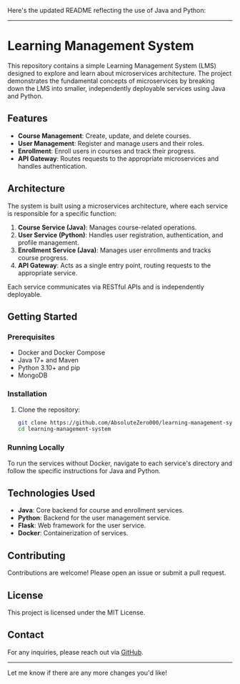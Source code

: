 Here's the updated README reflecting the use of Java and Python:

---

# Learning Management System

This repository contains a simple Learning Management System (LMS) designed to explore and learn about microservices architecture. The project demonstrates the fundamental concepts of microservices by breaking down the LMS into smaller, independently deployable services using Java and Python.

## Features

- **Course Management**: Create, update, and delete courses.
- **User Management**: Register and manage users and their roles.
- **Enrollment**: Enroll users in courses and track their progress.
- **API Gateway**: Routes requests to the appropriate microservices and handles authentication.

## Architecture

The system is built using a microservices architecture, where each service is responsible for a specific function:

1. **Course Service (Java)**: Manages course-related operations.
2. **User Service (Python)**: Handles user registration, authentication, and profile management.
3. **Enrollment Service (Java)**: Manages user enrollments and tracks course progress.
4. **API Gateway**: Acts as a single entry point, routing requests to the appropriate service.

Each service communicates via RESTful APIs and is independently deployable.

## Getting Started

### Prerequisites

- Docker and Docker Compose
- Java 17+ and Maven
- Python 3.10+ and pip
- MongoDB

### Installation

1. Clone the repository:

   ```bash
   git clone https://github.com/AbsoluteZero000/learning-management-system.git
   cd learning-management-system
   ```

### Running Locally

To run the services without Docker, navigate to each service's directory and follow the specific instructions for Java and Python.

## Technologies Used

- **Java**: Core backend for course and enrollment services.
- **Python**: Backend for the user management service.
- **Flask**: Web framework for the user service.
- **Docker**: Containerization of services.

## Contributing

Contributions are welcome! Please open an issue or submit a pull request.

## License

This project is licensed under the MIT License.

## Contact

For any inquiries, please reach out via [GitHub](https://github.com/AbsoluteZero000).

---

Let me know if there are any more changes you'd like!
